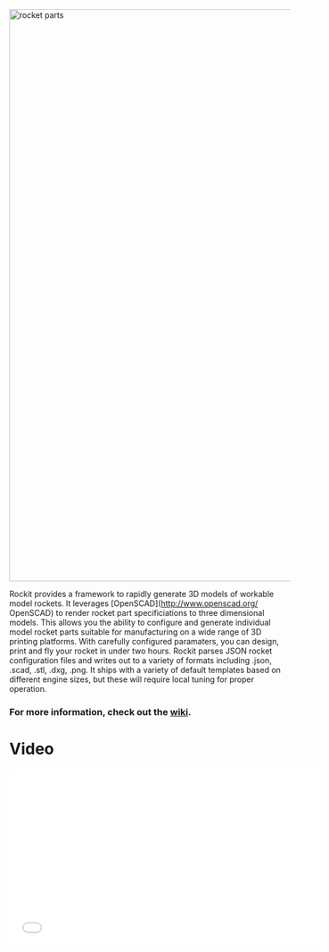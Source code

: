 <img src="https://raw.github.com/vishnubob/rockit/master/examples/images/exploded_rocket.png" alt="rocket parts" width="1024">

Rockit provides a framework to rapidly generate 3D models of workable model rockets. It leverages [OpenSCAD](http://www.openscad.org/ OpenSCAD) to render rocket part specificiations to three dimensional models. This allows you the ability to configure and generate individual model rocket parts suitable for manufacturing on a wide range of 3D printing platforms. With carefully configured paramaters, you can design, print and fly your rocket in under two hours. Rockit parses JSON rocket configuration files and writes out to a variety of formats including .json, .scad, .stl, .dxg, .png. It ships with a variety of default templates based on different engine sizes, but these will require local tuning for proper operation. 

### For more information, check out the [wiki](https://github.com/vishnubob/rockit/wiki/Rockit). ###

# Video #

<iframe width="560" height="315" src="//www.youtube.com/embed/abhvpGUcD30" frameborder="0" allowfullscreen></iframe>

